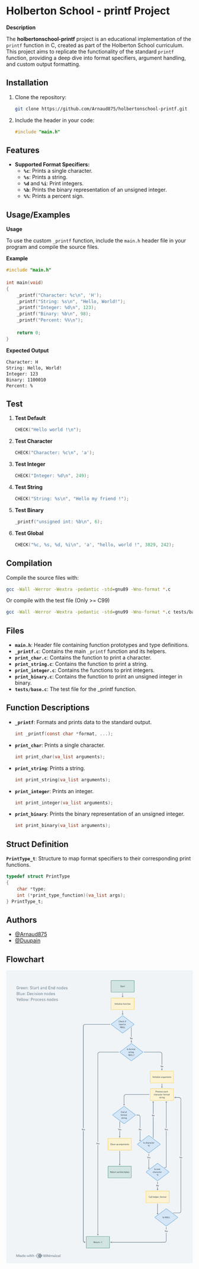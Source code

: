 # Holberton School - printf Project

**Description**

The **holbertonschool-printf** project is an educational implementation of the `printf` function in C, created as part of the Holberton School curriculum. This project aims to replicate the functionality of the standard `printf` function, providing a deep dive into format specifiers, argument handling, and custom output formatting.

## Installation

1. Clone the repository:

    ```sh
    git clone https://github.com/Arnaud875/holbertonschool-printf.git
    ```

2. Include the header in your code:

    ```c
    #include "main.h"
    ```

## Features

- **Supported Format Specifiers:**
  - **`%c`**: Prints a single character.
  - **`%s`**: Prints a string.
  - **`%d`** and **`%i`**: Print integers.
  - **`%b`**: Prints the binary representation of an unsigned integer.
  - **`%%`**: Prints a percent sign.

## Usage/Examples

**Usage**

To use the custom `_printf` function, include the `main.h` header file in your program and compile the source files.

**Example**

```c
#include "main.h"

int main(void)
{
    _printf("Character: %c\n", 'H');
    _printf("String: %s\n", "Hello, World!");
    _printf("Integer: %d\n", 123);
    _printf("Binary: %b\n", 98);
    _printf("Percent: %%\n");

    return 0;
}
```

**Expected Output**

```
Character: H
String: Hello, World!
Integer: 123
Binary: 1100010
Percent: %
```

## Test

1. **Test Default**

    ```c
    CHECK("Hello world !\n");
    ```

2. **Test Character**

    ```c
    CHECK("Character: %c\n", 'a');
    ```

3. **Test Integer**

    ```c
    CHECK("Integer: %d\n", 249);
    ```

4. **Test String**

    ```c
    CHECK("String: %s\n", "Hello my friend !");
    ```

5. **Test Binary**

    ```c
    _printf("unsigned int: %b\n", 6);
    ```

6. **Test Global**

    ```c
    CHECK("%c, %s, %d, %i\n", 'a', "hello, world !", 3829, 242);
    ```

## Compilation

Compile the source files with:

```sh
gcc -Wall -Werror -Wextra -pedantic -std=gnu89 -Wno-format *.c
```

Or compile with the test file (Only >= C99)

```sh
gcc -Wall -Werror -Wextra -pedantic -std=gnu99 -Wno-format *.c tests/base.c
```

## Files

- **`main.h`**: Header file containing function prototypes and type definitions.
- **`_printf.c`**: Contains the main `_printf` function and its helpers.
- **`print_char.c`**: Contains the function to print a character.
- **`print_string.c`**: Contains the function to print a string.
- **`print_integer.c`**: Contains the functions to print integers.
- **`print_binary.c`**: Contains the function to print an unsigned integer in binary.
- **`tests/base.c`**: The test file for the _printf function.

## Function Descriptions

- **`_printf`**: Formats and prints data to the standard output.

    ```c
    int _printf(const char *format, ...);
    ```

- **`print_char`**: Prints a single character.

    ```c
    int print_char(va_list arguments);
    ```

- **`print_string`**: Prints a string.

    ```c
    int print_string(va_list arguments);
    ```

- **`print_integer`**: Prints an integer.

    ```c
    int print_integer(va_list arguments);
    ```

- **`print_binary`**: Prints the binary representation of an unsigned integer.

    ```c
    int print_binary(va_list arguments);
    ```

## Struct Definition

**`PrintType_t`**: Structure to map format specifiers to their corresponding print functions.

```c
typedef struct PrintType
{
    char *type;
    int (*print_type_function)(va_list args);
} PrintType_t;
```

## Authors

- [@Arnaud875](https://www.github.com/Arnaud875)
- [@Duupain](https://www.github.com/Duupain)

## Flowchart


![image](https://github.com/Arnaud875/holbertonschool-printf/blob/main/colored_flowtchar.png)